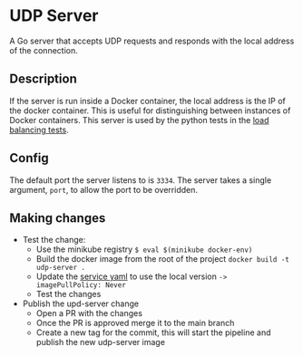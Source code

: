 # UDP Server

A Go server that accepts UDP requests and responds with the local address of the connection.

## Description

If the server is run inside a Docker container, the local address is the IP of the docker container. This is useful
for distinguishing between instances of Docker containers. This server is used by the python tests in the
[load balancing tests](../suite/test_transport_server_udp_load_balance.py).

## Config

The default port the server listens to is `3334`. The server takes a single argument, `port`, to allow the port to be
overridden.

## Making changes

- Test the change:
  - Use the minikube registry ```$ eval $(minikube docker-env)```
  - Build the docker image from the root of the project ```docker build -t udp-server .```
  - Update the [service yaml](https://github.com/nginx/kubernetes-ingress/blob/main/tests/data/transport-server-udp-load-balance/standard/service_deployment.yaml)
  to use the local version ```-> imagePullPolicy: Never```
  - Test the changes
- Publish the upd-server change
  - Open a PR with the changes
  - Once the PR is approved merge it to the main branch
  - Create a new tag for the commit, this will start the pipeline and publish the new udp-server image
